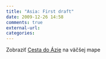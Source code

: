 ```yaml
---
title: "Asia: First draft"
date: 2009-12-26 14:58
comments: true
external-url:
categories:
---
```

  
Zobraziť [Cesta do Ázie][1] na väčšej mape

  [1]: http://maps.google.com/maps/ms?ie=UTF8&hl=sk&t=h&msa=0&msid=102572126347877768967.00047ba1ea5115eecd4f6&ll=18.20848,101.689453&spn=12.50125,11.008301&z=6&source=embed
